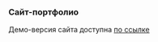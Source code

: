 ### Сайт-портфолио

Демо-версия сайта доступна [по ссылке](http://artem-esaulkov.github.io/portfolio-site/)
